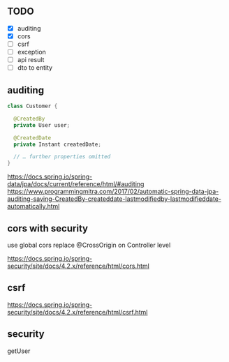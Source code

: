 ## TODO
 - [x] auditing
 - [x] cors
 - [ ] csrf
 - [ ] exception
 - [ ] api result
 - [ ] dto to entity

## auditing
```java
class Customer {

  @CreatedBy
  private User user;

  @CreatedDate
  private Instant createdDate;

  // … further properties omitted
}
```
https://docs.spring.io/spring-data/jpa/docs/current/reference/html/#auditing
https://www.programmingmitra.com/2017/02/automatic-spring-data-jpa-auditing-saving-CreatedBy-createddate-lastmodifiedby-lastmodifieddate-automatically.html

## cors with security
use global cors replace @CrossOrigin on Controller level

https://docs.spring.io/spring-security/site/docs/4.2.x/reference/html/cors.html

## csrf
https://docs.spring.io/spring-security/site/docs/4.2.x/reference/html/csrf.html
## security

getUser
